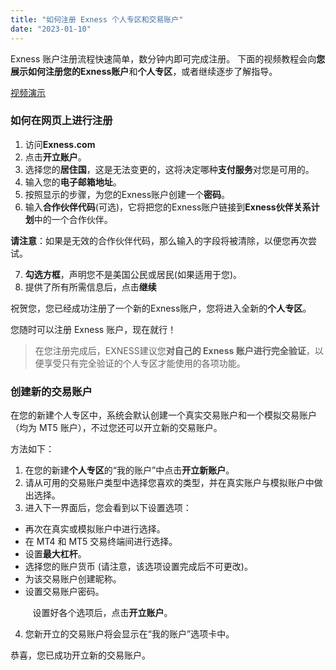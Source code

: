```yaml
---
title: "如何注册 Exness 个人专区和交易账户"
date: "2023-01-10"
---
```


Exness 账户注册流程快速简单，数分钟内即可完成注册。 下面的视频教程会向**您展示如何注册您的Exness账户**和**个人专区**，或者继续逐步了解指导。

[视频演示](https://haokan.baidu.com/v?vid=4161871976850577379&pd=pcshare)

### 如何在网页上进行注册

1. 访问**Exness.com**
2. 点击**开立账户**。
3. 选择您的**居住国**，这是无法变更的，这将决定哪种**支付服务**对您是可用的。
4. 输入您的**电子邮箱地址**。
5. 按照显示的步骤，为您的Exness账户创建一个**密码**。
6. 输入**合作伙伴代码**(可选)，它将把您的Exness账户链接到**Exness伙伴关系计划**中的一个合作伙伴。

**请注意**：如果是无效的合作伙伴代码，那么输入的字段将被清除，以便您再次尝试。

7. **勾选方框**，声明您不是美国公民或居民(如果适用于您)。
8. 提供了所有所需信息后，点击**继续**

祝贺您，您已经成功注册了一个新的Exness账户，您将进入全新的**个人专区**。

您随时可以注册 Exness 账户，现在就行！

> 在您注册完成后，EXNESS建议您**对自己的 Exness 账户进行完全验证**，以便享受只有完全验证的个人专区才能使用的各项功能。

### 创建新的交易账户

在您的新建个人专区中，系统会默认创建一个真实交易账户和一个模拟交易账户（均为 MT5 账户），不过您还可以开立新的交易账户。

方法如下：

1. 在您的新建**个人专区**的“我的账户”中点击**开立新账户**。
2. 请从可用的交易账户类型中选择您喜欢的类型，并在真实账户与模拟账户中做出选择。
3. 进入下一界面后，您会看到以下设置选项：

- 再次在真实或模拟账户中进行选择。
- 在 MT4 和 MT5 交易终端间进行选择。
- 设置**最大杠杆**。
- 选择您的账户货币 (请注意，该选项设置完成后不可更改)。
- 为该交易账户创建昵称。
- 设置交易账户密码。

         设置好各个选项后，点击**开立账户**。

4. 您新开立的交易账户将会显示在“我的账户”选项卡中。

恭喜，您已成功开立新的交易账户。
